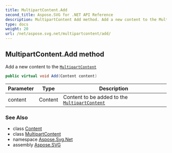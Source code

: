 ```yaml
---
title: MultipartContent.Add
second_title: Aspose.SVG for .NET API Reference
description: MultipartContent Add method. Add a new content to the MultipartContent
type: docs
weight: 20
url: /net/aspose.svg.net/multipartcontent/add/
---
```

## MultipartContent.Add method

Add a new content to the [`MultipartContent`](../)

```csharp
public virtual void Add(Content content)
```

| Parameter | Type | Description |
| --- | --- | --- |
| content | Content | Content to be added to the [`MultipartContent`](../) |

### See Also

* class [Content](../../content/)
* class [MultipartContent](../)
* namespace [Aspose.Svg.Net](../../../aspose.svg.net/)
* assembly [Aspose.SVG](../../../)
